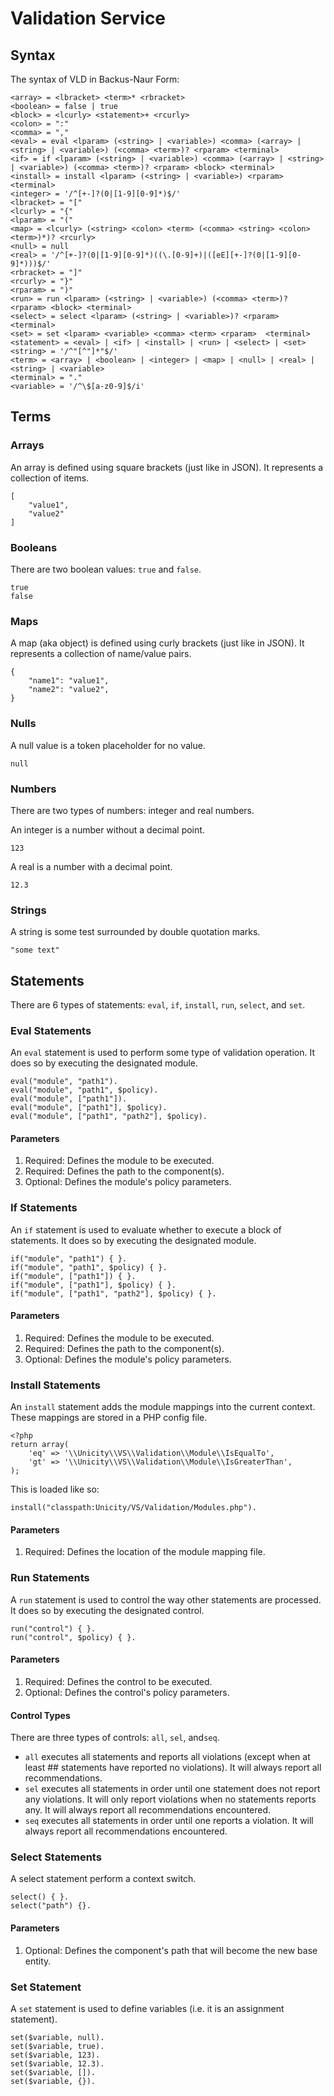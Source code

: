 # Validation Service

## Syntax

The syntax of VLD in Backus-Naur Form:

```
<array> = <lbracket> <term>* <rbracket>
<boolean> = false | true
<block> = <lcurly> <statement>+ <rcurly>
<colon> = ":"
<comma> = ","
<eval> = eval <lparam> (<string> | <variable>) <comma> (<array> | <string> | <variable>) (<comma> <term>)? <rparam> <terminal>
<if> = if <lparam> (<string> | <variable>) <comma> (<array> | <string> | <variable>) (<comma> <term>)? <rparam> <block> <terminal>
<install> = install <lparam> (<string> | <variable>) <rparam> <terminal>
<integer> = '/^[+-]?(0|[1-9][0-9]*)$/'
<lbracket> = "["
<lcurly> = "{"
<lparam> = "("
<map> = <lcurly> (<string> <colon> <term> (<comma> <string> <colon> <term>)*)? <rcurly>
<null> = null
<real> = '/^[+-]?(0|[1-9][0-9]*)((\.[0-9]+)|([eE][+-]?(0|[1-9][0-9]*)))$/'
<rbracket> = "]"
<rcurly> = "}"
<rparam> = ")"
<run> = run <lparam> (<string> | <variable>) (<comma> <term>)? <rparam> <block> <terminal>
<select> = select <lparam> (<string> | <variable>)? <rparam>  <terminal>
<set> = set <lparam> <variable> <comma> <term> <rparam>  <terminal>
<statement> = <eval> | <if> | <install> | <run> | <select> | <set>
<string> = '/^"[^"]*"$/'
<term> = <array> | <boolean> | <integer> | <map> | <null> | <real> | <string> | <variable>
<terminal> = "."
<variable> = '/^\$[a-z0-9]$/i'
```

## Terms

### Arrays

An array is defined using square brackets (just like in JSON). It represents a collection of items.

```
[
	"value1",
	"value2"
]
```

### Booleans

There are two boolean values: `true` and `false`.

```
true
false
```

### Maps

A map (aka object) is defined using curly brackets (just like in JSON). It represents a collection
of name/value pairs.

```
{
	"name1": "value1",
	"name2": "value2",
}
```

### Nulls

A null value is a token placeholder for no value.

```
null
```

### Numbers

There are two types of numbers: integer and real numbers.

An integer is a number without a decimal point.

```
123
```

A real is a number with a decimal point.

```
12.3
```

### Strings

A string is some test surrounded by double quotation marks.

```
"some text"
```

## Statements

There are 6 types of statements: `eval`, `if`, `install`, `run`, `select`, and `set`.

### Eval Statements

An `eval` statement is used to perform some type of validation operation.  It does so by
executing the designated module.

```
eval("module", "path1").
eval("module", "path1", $policy).
eval("module", ["path1"]).
eval("module", ["path1"], $policy).
eval("module", ["path1", "path2"], $policy).
```

#### Parameters

1. Required: Defines the module to be executed.
2. Required: Defines the path to the component(s).
3. Optional: Defines the module's policy parameters.

### If Statements

An `if` statement is used to evaluate whether to execute a block of statements.  It does so
by executing the designated module.

```
if("module", "path1") { }.
if("module", "path1", $policy) { }.
if("module", ["path1"]) { }.
if("module", ["path1"], $policy) { }.
if("module", ["path1", "path2"], $policy) { }.
```

#### Parameters

1. Required: Defines the module to be executed.
2. Required: Defines the path to the component(s).
3. Optional: Defines the module's policy parameters.

### Install Statements

An `install` statement adds the module mappings into the current context.  These mappings
are stored in a PHP config file.

```
<?php
return array(
	'eq' => '\\Unicity\\VS\\Validation\\Module\\IsEqualTo',
	'gt' => '\\Unicity\\VS\\Validation\\Module\\IsGreaterThan',
);
```

This is loaded like so:

```
install("classpath:Unicity/VS/Validation/Modules.php").
```

#### Parameters

1. Required: Defines the location of the module mapping file.

### Run Statements

A `run` statement is used to control the way other statements are processed.  It does so
by executing the designated control.

```
run("control") { }.
run("control", $policy) { }.
```

#### Parameters

1. Required: Defines the control to be executed.
2. Optional: Defines the control's policy parameters.

#### Control Types

There are three types of controls: `all`, `sel`, and`seq`.

* `all` executes all statements and reports all violations (except when at least ## statements have reported no violations). It will always report all recommendations.
* `sel` executes all statements in order until one statement does not report any violations.  It will only report violations when no statements reports any.  It will always report all recommendations encountered.
* `seq` executes all statements in order until one reports a violation.  It will always report all recommendations encountered.

### Select Statements

A select statement perform a context switch.

```
select() { }.
select("path") {}.
```

#### Parameters

1. Optional: Defines the component's path that will become the new base entity.

### Set Statement

A `set` statement is used to define variables (i.e. it is an assignment statement).

```
set($variable, null).
set($variable, true).
set($variable, 123).
set($variable, 12.3).
set($variable, []).
set($variable, {}).
```
